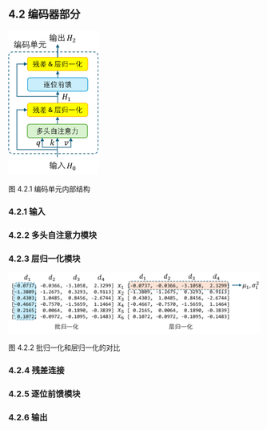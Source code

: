 
## 4.2 编码器部分


<img src="./img/transformer_encoder.png" width=180>

图 4.2.1 编码单元内部结构


### 4.2.1 输入

### 4.2.2 多头自注意力模块


### 4.2.3 层归一化模块

<img src="./img/bn_vs_ln.png" width=620>

图 4.2.2 批归一化和层归一化的对比

### 4.2.4 残差连接

### 4.2.5 逐位前馈模块


### 4.2.6 输出
